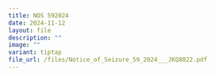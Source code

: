 ```yaml
---
title: NOS 592024
date: 2024-11-12
layout: file
description: ""
image: ""
variant: tiptap
file_url: /files/Notice_of_Seizure_59_2024___JKQ8022.pdf
---
```

